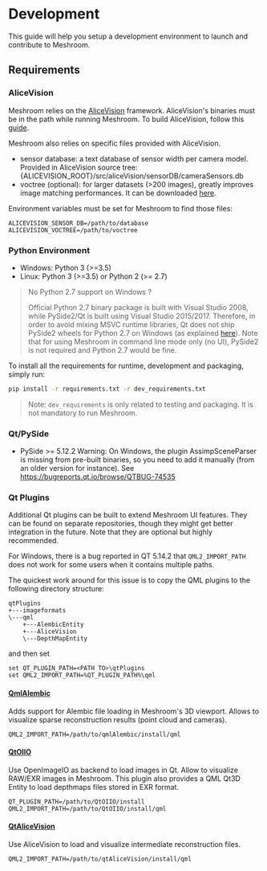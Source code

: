 # Development
This guide will help you setup a development environment to launch and contribute to Meshroom.

## Requirements
### AliceVision
Meshroom relies on the [AliceVision](https://github.com/alicevision/AliceVision) framework. AliceVision's binaries must
be in the path while running Meshroom.
To build AliceVision, follow this [guide](https://github.com/alicevision/AliceVision/blob/develop/INSTALL.md).

Meshroom also relies on specific files provided with AliceVision.
* sensor database: a text database of sensor width per camera model.
Provided in AliceVision source tree: {ALICEVISION_ROOT}/src/aliceVision/sensorDB/cameraSensors.db
* voctree (optional): for larger datasets (>200 images), greatly improves image matching performances.
It can be downloaded [here](https://gitlab.com/alicevision/trainedVocabularyTreeData/raw/master/vlfeat_K80L3.SIFT.tree).

Environment variables must be set for Meshroom to find those files:
```
ALICEVISION_SENSOR_DB=/path/to/database
ALICEVISION_VOCTREE=/path/to/voctree
```

### Python Environment
* Windows: Python 3 (>=3.5)
* Linux: Python 3 (>=3.5) or Python 2 (>= 2.7)

> No Python 2.7 support on Windows ?
>
> Official Python 2.7 binary package is built with Visual Studio 2008, while PySide2/Qt is built using Visual Studio 2015/2017.
>Therefore, in order to avoid mixing MSVC runtime libraries, Qt does not ship PySide2 wheels for Python 2.7 on Windows (as explained [here](https://wiki.qt.io/Qt_for_Python/Considerations#Missing_Windows_.2F_Python_2.7_release)).
>Note that for using Meshroom in command line mode only (no UI), PySide2 is not required and Python 2.7 would be fine.


To install all the requirements for runtime, development and packaging, simply run:
```bash
pip install -r requirements.txt -r dev_requirements.txt
```
> Note: `dev_requirements` is only related to testing and packaging. It is not mandatory to run Meshroom.

### Qt/PySide
* PySide >= 5.12.2
Warning: On Windows, the plugin AssimpSceneParser is missing from pre-built binaries, so you need to add it manually (from an older version for instance).
See https://bugreports.qt.io/browse/QTBUG-74535

### Qt Plugins
Additional Qt plugins can be built to extend Meshroom UI features. They can be found on separate repositories,
though they might get better integration in the future.
Note that they are optional but highly recommended.

For Windows, there is a bug reported in QT 5.14.2 that `QML2_IMPORT_PATH` does not work for some users when it contains multiple paths.

The quickest work around for this issue is to copy the QML plugins to the following directory structure:

```
qtPlugins
+---imageformats
\---qml
    +---AlembicEntity
    +---AliceVision
    \---DepthMapEntity
```

and then set 

```
set QT_PLUGIN_PATH=<PATH TO>\qtPlugins
set QML2_IMPORT_PATH=%QT_PLUGIN_PATH%\qml
```

#### [QmlAlembic](https://github.com/alicevision/qmlAlembic)
Adds support for Alembic file loading in Meshroom's 3D viewport. Allows to visualize sparse reconstruction results
(point cloud and cameras).
```
QML2_IMPORT_PATH=/path/to/qmlAlembic/install/qml
```

#### [QtOIIO](https://github.com/alicevision/QtOIIO)
Use OpenImageIO as backend to load images in Qt. Allow to visualize RAW/EXR images in Meshroom.
This plugin also provides a QML Qt3D Entity to load depthmaps files stored in EXR format.
```
QT_PLUGIN_PATH=/path/to/QtOIIO/install
QML2_IMPORT_PATH=/path/to/QtOIIO/install/qml
```

#### [QtAliceVision](https://github.com/alicevision/QtAliceVision)
Use AliceVision to load and visualize intermediate reconstruction files.
```
QML2_IMPORT_PATH=/path/to/qtAliceVision/install/qml
```


